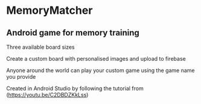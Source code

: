 # MemoryMatcher
## Android game for memory training

Three available board sizes 

Create a custom board with personalised images and upload to firebase

Anyone around the world can play your custom game using the game name you provide

Created in Android Studio by following the tutorial from (https://youtu.be/C2DBDZKkLss)
